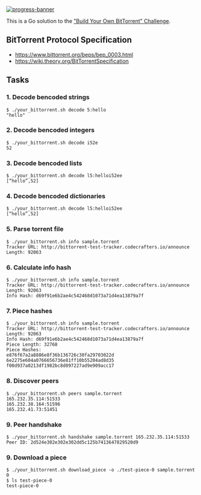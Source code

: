 [![progress-banner](https://backend.codecrafters.io/progress/bittorrent/b0ab8177-5cc9-4522-b3d0-64c388050dde)](https://app.codecrafters.io/users/codecrafters-bot?r=2qF)

This is a Go solution to the
["Build Your Own BitTorrent" Challenge](https://app.codecrafters.io/courses/bittorrent/overview).

## BitTorrent Protocol Specification
* https://www.bittorrent.org/beps/bep_0003.html
* https://wiki.theory.org/BitTorrentSpecification

## Tasks

### 1. Decode bencoded strings
```
$ ./your_bittorrent.sh decode 5:hello
"hello"
```

### 2. Decode bencoded integers
```
$ ./your_bittorrent.sh decode i52e
52
```

### 3. Decode bencoded lists
```
$ ./your_bittorrent.sh decode l5:helloi52ee
[“hello”,52]
```

### 4. Decode bencoded dictionaries
```
$ ./your_bittorrent.sh decode l5:helloi52ee
[“hello”,52]
```

### 5. Parse torrent file
```
$ ./your_bittorrent.sh info sample.torrent
Tracker URL: http://bittorrent-test-tracker.codecrafters.io/announce
Length: 92063
```

### 6. Calculate info hash
```
$ ./your_bittorrent.sh info sample.torrent
Tracker URL: http://bittorrent-test-tracker.codecrafters.io/announce
Length: 92063
Info Hash: d69f91e6b2ae4c542468d1073a71d4ea13879a7f
```

### 7. Piece hashes
```
$ ./your_bittorrent.sh info sample.torrent
Tracker URL: http://bittorrent-test-tracker.codecrafters.io/announce
Length: 92063
Info Hash: d69f91e6b2ae4c542468d1073a71d4ea13879a7f
Piece Length: 32768
Piece Hashes:
e876f67a2a8886e8f36b136726c30fa29703022d
6e2275e604a0766656736e81ff10b55204ad8d35
f00d937a0213df1982bc8d097227ad9e909acc17
```

### 8. Discover peers
```
$ ./your_bittorrent.sh peers sample.torrent
165.232.35.114:51533
165.232.38.164:51596
165.232.41.73:51451
```

### 9. Peer handshake
```
$ ./your_bittorrent.sh handshake sample.torrent 165.232.35.114:51533
Peer ID: 2d524e302e302e302dd5c125b7413647829520d9
```

### 9. Download a piece
```
$ ./your_bittorrent.sh download_piece -o ./test-piece-0 sample.torrent 0
$ ls test-piece-0
test-piece-0
```